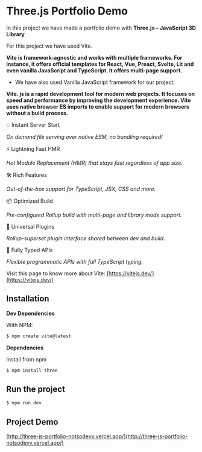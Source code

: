 # Three.js Portfolio Demo

In this project we have made a portfolio demo with **Three.js – JavaScript 3D Library**

For this project we have used Vite.

**Vite is framework-agnostic and works with multiple frameworks. For instance, it offers official templates for React, Vue, Preact, Svelte, Lit and even vanilla JavaScript and TypeScript. It offers multi-page support.**

* We have also used Vanilla JavaScript framework for our project.

**Vite. js is a rapid development tool for modern web projects. It focuses on speed and performance by improving the development experience. Vite uses native browser ES imports to enable support for modern browsers without a build process.**

💡 Instant Server Start

*On demand file serving over native ESM, no bundling required!*

⚡️ Lightning Fast HMR

*Hot Module Replacement (HMR) that stays fast regardless of app size.*

🛠️ Rich Features

*Out-of-the-box support for TypeScript, JSX, CSS and more.*

📦 Optimized Build

*Pre-configured Rollup build with multi-page and library mode support.*

🔩 Universal Plugins

*Rollup-superset plugin interface shared between dev and build.*

🔑 Fully Typed APIs

*Flexible programmatic APIs with full TypeScript typing.*

Visit this page to know more about Vite:
[https://vitejs.dev/](https://vitejs.dev/)

## Installation

**Dev Dependencies**

With NPM:

```bash
$ npm create vite@latest
```

**Dependencies**

Install from npm
```bash
$ npm install three
```


## Run the project
```bash
$ npm run dev
```

## Project Demo
[http://three-js-portfolio-notsodevv.vercel.app/](http://three-js-portfolio-notsodevv.vercel.app/)

